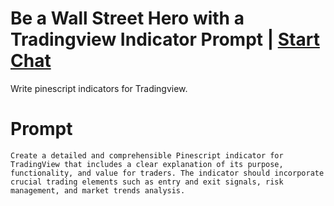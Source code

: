 

# Be a Wall Street Hero with a Tradingview Indicator Prompt | [Start Chat](https://gptcall.net/chat.html?data=%7B%22contact%22%3A%7B%22id%22%3A%2205275200-5aec-4d0f-9a24-a1c44344e2d5%22%2C%22flow%22%3Atrue%7D%7D)
Write pinescript indicators for Tradingview.

# Prompt

```
Create a detailed and comprehensible Pinescript indicator for TradingView that includes a clear explanation of its purpose, functionality, and value for traders. The indicator should incorporate crucial trading elements such as entry and exit signals, risk management, and market trends analysis.
```





